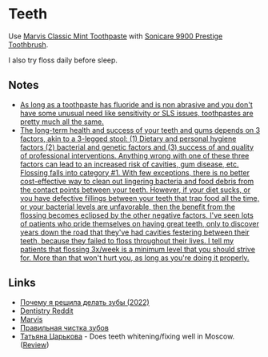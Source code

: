 # Teeth

Use [Marvis Classic Mint Toothpaste](https://www.sixandsons.com/products/marvis-toothpaste-classic-mint-25ml) with [Sonicare 9900 Prestige Toothbrush](https://www.philips.co.uk/c-e/pe/electric-toothbrushes/sonicare/prestige-9900.html#!).

I also try floss daily before sleep.

## Notes

- [As long as a toothpaste has fluoride and is non abrasive and you don't have some unusual need like sensitivity or SLS issues, toothpastes are pretty much all the same.](https://www.reddit.com/r/Dentistry/comments/3hkwok/your_thoughts_of_marvis_toothpaste/)
- [The long-term health and success of your teeth and gums depends on 3 factors, akin to a 3-legged stool: (1) Dietary and personal hygiene factors (2) bacterial and genetic factors and (3) success of and quality of professional interventions. Anything wrong with one of these three factors can lead to an increased risk of cavities, gum disease, etc. Flossing falls into category #1. With few exceptions, there is no better cost-effective way to clean out lingering bacteria and food debris from the contact points between your teeth. However, if your diet sucks, or you have defective fillings between your teeth that trap food all the time, or your bacterial levels are unfavorable, then the benefit from the flossing becomes eclipsed by the other negative factors. I've seen lots of patients who pride themselves on having great teeth, only to discover years down the road that they've had cavities festering between their teeth, because they failed to floss throughout their lives. I tell my patients that flossing 3x/week is a minimum level that you should strive for. More than that won't hurt you, as long as you're doing it properly.](https://www.reddit.com/r/AskReddit/comments/et4zl/dentists_of_reddit_actually_how_important_is/)

## Links

- [Почему я решила делать зубы (2022)](https://www.youtube.com/watch?v=phNzJy22OXE)
- [Dentistry Reddit](https://www.reddit.com/r/Dentistry/)
- [Marvis ](https://www.marvis.com/)
- [Правильная чистка зубов](https://twitter.com/kobranna/status/1596872812232601604)
- [Татьяна Царькова](https://twitter.com/TsarkovaTatiana) - Does teeth whitening/fixing well in Moscow. ([Review](https://twitter.com/vzrosly_content/status/1605145430202933253))
